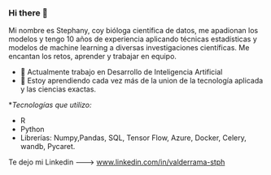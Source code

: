 ### Hi there 👋

Mi nombre es Stephany, coy bióloga científica de datos, me apadionan los modelos y tengo 10 años de experiencia aplicando técnicas estadísticas y modelos de machine learning a diversas investigaciones científicas. Me encantan los retos, aprender y trabajar en equipo. 

- 🔭 Actualmente trabajo en Desarrollo de Inteligencia Artificial
- 🌱 Estoy aprendiendo cada vez más de la union de la tecnología aplicada y las ciencias exactas.

**Tecnologías que utilizo:*
* R
* Python
* Librerías: Numpy,Pandas, SQL, Tensor Flow, Azure, Docker, Celery, wandb, Pycaret.

Te dejo mi Linkedin --->  www.linkedin.com/in/valderrama-stph


<!--
**stph89/stph89** is a ✨ _special_ ✨ repository because its `README.md` (this file) appears on your GitHub profile.

Here are some ideas to get you started:

- 🔭 Actualmente trabajo en Desarrollo de Inteligencia Artificial
- 🌱 Estoy aprendiendo cada vez más de la union de la tecnología aplicada y las ciencias exactas.
- 👯 I’m looking to collaborate on ...
- 🤔 I’m looking for help with ...
- 💬 Ask me about ...
- 📫 How to reach me: ...
- 😄 Pronouns: ...
- ⚡ Fun fact: ...
-->
